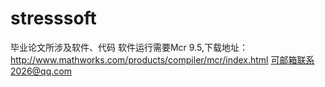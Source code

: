 # stresssoft
毕业论文所涉及软件、代码
软件运行需要Mcr 9.5,下载地址： http://www.mathworks.com/products/compiler/mcr/index.html
可邮箱联系2026@qq.com
